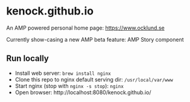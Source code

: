 # kenock.github.io

An AMP powered personal home page: https://www.ocklund.se

Currently show-casing a new AMP beta feature: AMP Story component

## Run locally

- Install web server: `brew install nginx`
- Clone this repo to nginx default serving dir: `/usr/local/var/www`
- Start nginx (stop with `nginx -s stop`): `nginx`
- Open browser: http://localhost:8080/kenock.github.io/
